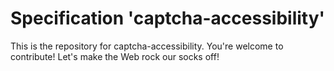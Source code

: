 
# Specification 'captcha-accessibility'

This is the repository for captcha-accessibility. You're welcome to contribute! Let's make the Web rock our socks
off!
